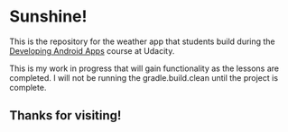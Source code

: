 # Sunshine!

This is the repository for the weather app that students build during the [Developing Android Apps](https://www.udacity.com/course/new-android-fundamentals--ud851) course at Udacity.

This is my work in progress that will gain functionality as the lessons are completed. I will not be running the gradle.build.clean
until the project is complete.

## Thanks for visiting!